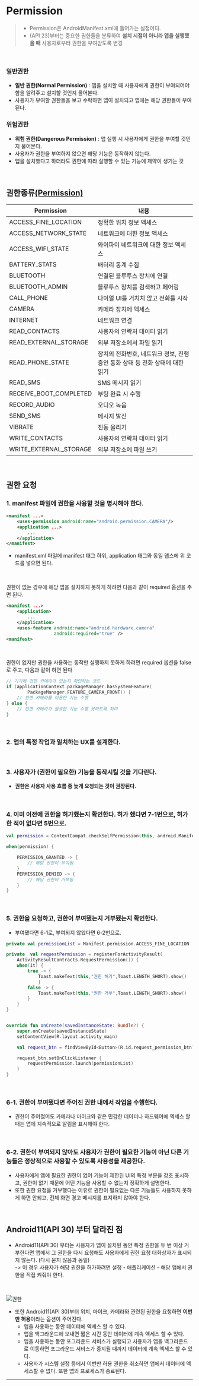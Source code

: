 # **Permission**
> - Permission은 AndroidManifest.xml에 들어가는 설정이다.
> - (API 23)부터는 중요한 권한들을 분류하여 **설치 시점이 아니라 앱을 실행했을 때** 사용자로부터 권한을 부여받도록 변경

<br>

### 일반권한
- **일반 권한(Normal Permission)** : 앱을 설치할 때 사용자에게 권한이 부여되어야 함을 알려주고 설치할 것인지 물어본다.
- 사용자가 부여할 권한들을 보고 수락하면 앱이 설치되고 앱에는 해당 권한들이 부여된다.

### 위험권한
- **위험 권한(Dangerous Permission)** : 앱 실행 시 사용자에게 권한을 부여할 것인지 물어본다.
- 사용자가 권한을 부여하지 않으면 해당 기능은 동작하지 않는다.
- 앱을 설치했다고 하더라도 권한에 따라 실행할 수 있는 기능에 제약이 생기는 것

<br>

## **권한종류[(Permission)](https://developer.android.com/reference/android/Manifest.permission)**

|<center>Permission</center>|<center>내용</center>|
|:---|:---|
|ACCESS_FINE_LOCATION|정확한 위치 정보 액세스|
|ACCESS_NETWORK_STATE|네트워크에 대한 정보 액세스|
|ACCESS_WIFI_STATE|와이파이 네트워크에 대한 정보 액세스|
|BATTERY_STATS|배터리 통계 수집|
|BLUETOOTH|연결된 블루투스 장치에 연결|
|BLUETOOTH_ADMIN|블루투스 장치를 검색하고 페어링|
|CALL_PHONE|다이얼 UI를 거치치 않고 전화를 시작|
|CAMERA|카메라 장치에 액세스|
|INTERNET|네트워크 연결|
|READ_CONTACTS|사용자의 연락처 데이터 읽기|
|READ_EXTERNAL_STORAGE|외부 저장소에서 파일 읽기|
|READ_PHONE_STATE|장치의 전화번호, 네트워크 정보, 진행 중인 통화 상태 등 전화 상태에 대한 읽기|
|READ_SMS|SMS 메시지 읽기|
|RECEIVE_BOOT_COMPLETED|부팅 완료 시 수행|
|RECORD_AUDIO|오디오 녹음|
|SEND_SMS|메시지 발신|
|VIBRATE|진동 울리기|
|WRITE_CONTACTS|사용자의 연락처 데이터 읽기|
|WRITE_EXTERNAL_STORAGE|외부 저장소에 파일 쓰기|

<br>

## **권한 요청**
### 1. manifest 파일에 권한을 사용할 것을 명시해야 한다.
```xml
<manifest ...>
    <uses-permission android:name="android.permission.CAMERA"/>
    <application ...>
        ...
    </application>
</manifest>
```
- manifest.xml 파일에 manifest 태그 하위, application 태그와 동일 뎁스에 위 코드를 넣으면 된다.

<br>

권한이 없는 경우에 해당 앱을 설치하지 못하게 하려면 다음과 같이 required 옵션을 주면 된다.
```xml
<manifest ...>
    <application>
        ...
    </application>
    <uses-feature android:name="android.hardware.camera"
                  android:required="true" />
<manifest>
```

<br>

권한이 없지만 권한을 사용하는 동작만 실행하지 못하게 하려면 required 옵션을 false로 주고, 다음과 같이 하면 된다
```kotlin
// 기기에 전면 카메라가 있는지 확인하는 코드
if (applicationContext.packageManager.hasSystemFeature(
        PackageManager.FEATURE_CAMERA_FRONT)) {
    // 전면 카메라를 이용한 기능 수행
} else {
    // 전면 카메라가 필요한 기능 수행 못하도록 처리
}
```

<br>

### 2. 앱의 특정 작업과 일치하는 UX를 설계한다.

<br>

### 3. 사용자가 (권한이 필요한) 기능을 동작시킬 것을 기다린다.
- **권한은 사용자 사용 흐름 중 늦게 요청되는 것이 권장된다.**

<br>

### 4. 이미 이전에 권한을 허가했는지 확인한다. 허가 했다면 7-1번으로, 허가한 적이 없다면 5번으로.
```kotlin
val permission = ContextCompat.checkSelfPermission(this, android.Manifest.permission.READ_EXTERNAL_STORAGE)

when(permission) {

	PERMISSION_GRANTED -> {
    	// 해당 권한이 부여됨
    }
    PERMISSION_DENIED -> {
    	// 해당 권한이 거부됨
    }
}
```

<br>

### 5. 권한을 요청하고, 권한이 부여됐는지 거부됐는지 확인한다. 
- 부여됐다면 6-1로, 부여되지 않았다면 6-2번으로.
```kotlin
private val permissionList = Manifest.permission.ACCESS_FINE_LOCATION

private  val requestPermission = registerForActivityResult(
    ActivityResultContracts.RequestPermission()) {
    when(it) {
        true -> { 
            Toast.makeText(this,"권한 허가",Toast.LENGTH_SHORT).show()
            }
        false -> {
            Toast.makeText(this,"권한 거부",Toast.LENGTH_SHORT).show()
        }
    }
}


override fun onCreate(savedInstanceState: Bundle?) {
    super.onCreate(savedInstanceState)
    setContentView(R.layout.activity_main)

    val request_btn = findViewById<Button>(R.id.request_permission_btn)

    request_btn.setOnClickListener {
        requestPermission.launch(permissionList)
    }
}
```

<br>

### 6-1. 권한이 부여됐다면 주어진 권한 내에서 작업을 수행한다.
- 권한이 주어졌어도 카메라나 마이크와 같은 민감한 데이터나 하드웨어에 엑세스 할 때는 앱에 지속적으로 알림을 표시해야 한다.

<br>

### 6-2. 권한이 부여되지 않아도 사용자가 권한이 필요한 기능이 아닌 다른 기능들은 정상적으로 사용할 수 있도록 사용성을 제공한다.
- 사용자에게 앱에 필요한 권한이 없어 기능이 제한된 UI의 특정 부분을 강조 표시하고, 권한이 없기 때문에 어떤 기능을 사용할 수 없는지 정확하게 설명한다.
- 또한 권한 요청을 거부했다는 이유로 권한이 필요없는 다른 기능들도 사용하지 못하게 하면 안되고, 전체 화면 경고 메시지를 표지하지 않아야 한다.

<br>

## Android11(API 30) 부터 **달라진 점**
- Android11(API 30) 부터는 사용자가 앱이 설치된 동안 특정 권한을 두 번 이상 거부한다면 앱에서 그 권한을 다시 요청해도 사용자에게 권한 요청 대화상자가 표시되지 않는다. (다시 묻지 않음과 동일)   
    -> 이 경우 사용자가 해당 권한을 허가하려면 설정 - 애플리케이션 - 해당 앱에서 권한을 직접 켜줘야 한다.

<br>

![권한](https://images.velog.io/images/yellowsummer/post/04037c8e-9e16-4303-95e0-504fe19ecfbe/image.png)

-  또한 Android11(API 30)부터 위치, 마이크, 카메라와 관련된 권한을 요청하면 **이번만 허용**이라는 옵션이 주어진다.
    - 앱을 사용하는 동안 데이터에 엑세스 할 수 있다.
    - 앱을 백그라운드에 보내면 짧은 시간 동안 데이터에 계속 엑세스 할 수 있다.
    - 앱을 사용하는 동안 포그라운드 서비스가 실행되고 사용자가 앱을 백그라운드로 이동하면 포그라운드 서비스가 중지될 때까지 데이터에 계속 엑세스 할 수 있다.
    - 사용자가 시스템 설정 등에서 이번만 허용 권한을 취소하면 앱에서 데이터에 엑세스할 수 없다. 또한 앱의 프로세스가 종료된다.

***
